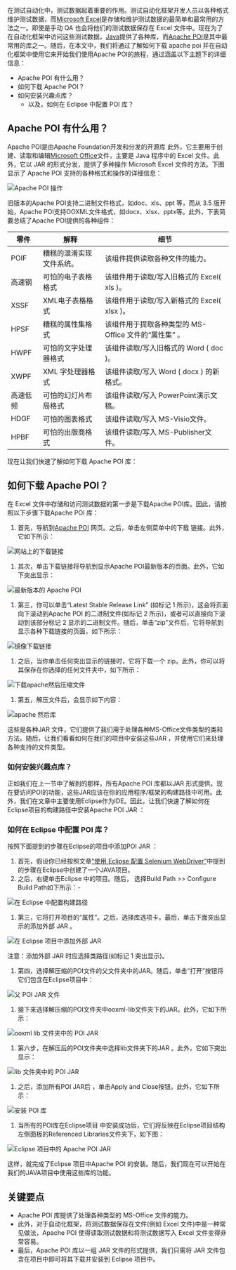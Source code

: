 在测试自动化中，测试数据起着重要的作用。测试自动化框架开发人员以各种格式维护测试数据，而[Microsoft Excel](https://www.microsoft.com/en-in/microsoft-365/excel)是存储和维护测试数据的最简单和最常用的方法之一。即使是手动 QA 也会将他们的测试数据保存在 Excel 文件中。现在为了在自动化框架中访问这些测试数据，[Java](https://www.toolsqa.com/java/java-tutorial/)提供了各种库，而[Apache POI](https://poi.apache.org/)是其中最常用的库之一。随后，在本文中，我们将通过了解如何下载 apache poi 并在自动化框架中使用它来开始我们使用Apache POI的旅程，通过涵盖以下主题下的详细信息：

-   Apache POI 有什么用？
-   如何下载 Apache POI？
-   如何安装兴趣点库？
    -   以及，如何在 Eclipse 中配置 POI 库？

## Apache POI 有什么用？

Apache POI是由Apache Foundation开发和分发的开源库 此外，它主要用于创建、读取和编辑[Microsoft Office](https://www.microsoft.com/en-in/download/office.aspx)文件，主要是 Java 程序中的 Excel 文件。此外，它以 JAR 的形式分发，提供了多种操作 Microsoft Excel 文件的方法。下图显示了 Apache POI 支持的各种格式和操作的详细信息：

![Apache POI 操作](https://www.toolsqa.com/gallery/Blogs/1.Apache%20POI%20actions.png)

旧版本的Apache POI支持二进制文件格式，如doc、xls、ppt 等，而从 3.5 版开始，Apache POI支持OOXML文件格式，如docx、xlsx、pptx等。此外，下表简要总结了Apache POI提供的各种组件：

| 零件     | 解释               | 细节                                                 |
| -------------- | ------------------------ | ---------------------------------------------------------- |
| POIF     | 糟糕的混淆实现文件系统。 | 该组件提供读取各种文件的能力。                             |
| 高速钢   | 可怕的电子表格格式       | 该组件用于读取/写入旧格式的 Excel( xls )。               |
| XSSF     | XML电子表格格式          | 该组件用于读取/写入新格式的 Excel( xlsx )。              |
| HPSF     | 糟糕的属性集格式         | 该组件用于提取各种类型的 MS-Office 文件的“属性集” 。 |
| HWPF     | 可怕的文字处理器格式     | 该组件读取/写入旧格式的 Word ( doc )。                   |
| XWPF     | XML 字处理器格式         | 该组件读取/写入 Word ( docx ) 的新格式。                 |
| 高速低频 | 可怕的幻灯片布局格式     | 该组件读取/写入 PowerPoint演示文稿。                 |
| HDGF     | 可怕的图表格式           | 该组件读取/写入 MS-Visio文件。                       |
| HPBF     | 可怕的出版商格式         | 该组件读取/写入 MS-Publisher文件。                   |

现在让我们快速了解如何下载 Apache POI 库：

## 如何下载 Apache POI？

在 Excel 文件中存储和访问测试数据的第一步是下载Apache POI库。因此，请按照以下步骤下载Apache POI 库：

1.  首先，导航到[Apache POI](https://poi.apache.org/) 网页。之后，单击左侧菜单中的下载 链接。此外，它如下所示：

![网站上的下载链接](https://www.toolsqa.com/gallery/Blogs/2.download%20link%20on%20the%20site.png)

1.  其次，单击下载链接将导航到显示Apache POI最新版本的页面。此外，它如下突出显示：

![最新版本的 Apache POI](https://www.toolsqa.com/gallery/Blogs/3.latest%20release%20of%20Apache%20POI.png)

1.  第三，你可以单击“Latest Stable Release Link” (如标记 1 所示)，这会将页面向下滚动到Apache POI 的二进制文件(如标记 2 所示)，或者可以直接向下滚动到该部分标记 2 显示的二进制文件。随后，单击“zip”文件后，它将导航到显示各种下载链接的页面，如下所示：

![镜像下载链接](https://www.toolsqa.com/gallery/Blogs/4.mirror%20links%20for%20downloads.png)

1.  之后，当你单击任何突出显示的链接时，它将下载一个 zip。此外，你可以将其保存在你选择的任何文件夹中，如下所示：

![下载apache然后压缩文件](https://www.toolsqa.com/gallery/Blogs/5.download%20apache%20poi%20zip%20file.png)

1.  第五，解压文件后，会显示如下内容：

![apache 然后库](https://www.toolsqa.com/gallery/Blogs/6.apache%20poi%20libraries.png)

这些是各种JAR 文件，它们提供了我们用于处理各种MS-Office文件类型的类和方法。随后，让我们看看如何在我们的项目中安装这些JAR  ，并使用它们来处理各种支持的文件类型。

### 如何安装兴趣点库？

正如我们在上一节中了解到的那样，所有Apache POI 库都以JAR 形式提供。现在要访问POI的功能，这些JAR应该在你的应用程序/框架的构建路径中可用。此外，我们在文章中主要使用Eclipse作为IDE。因此，让我们快速了解如何在Eclipse项目的构建路径中安装Apache POI JAR ：

### 如何在 Eclipse 中配置 POI 库？

按照下面提到的步骤在Eclipse的项目中添加POI JAR ：

1.  首先，假设你已经按照文章[“使用 Eclipse 配置 Selenium WebDriver”](https://www.toolsqa.com/selenium-webdriver/configure-selenium-webdriver-with-eclipse/)中提到的步骤在Eclipse中创建了一个JAVA项目。
2.  之后，右键单击Eclipse 中的项目。随后， 选择Build Path >> Configure Build Path如下所示：-

![在 Eclipse 中配置构建路径](https://www.toolsqa.com/gallery/Blogs/7.Configure%20Build%20Path%20in%20Eclipse.png)

1.  第三，它将打开项目的“属性”。之后，选择库选项卡。最后，单击下面突出显示的添加外部 JAR 。

![在 Eclipse 项目中添加外部 JAR](https://www.toolsqa.com/gallery/Blogs/8.Add%20External%20JARs%20in%20Eclipse%20Project.png)

注意：添加外部 JAR 时应选择类路径(如标记 1 突出显示)。

1.  第四，选择解压缩的POI文件的父文件夹中的JAR。随后，单击“打开”按钮将它们包含在Eclipse项目中：

![父 POI JAR 文件](https://www.toolsqa.com/gallery/Blogs/9.Parent%20POI%20JAR%20files.png)

1.  接下来选择解压缩的POI文件夹中ooxml-lib文件夹下的JAR。此外，它如下所示：

![ooxml lib 文件夹中的 POI JAR](https://www.toolsqa.com/gallery/Blogs/10.POI%20JARs%20in%20ooxml%20lib%20folder.png)

1.  第六步，在解压后的POI文件夹中选择lib文件夹下的JAR  。此外，它如下突出显示：

![lib 文件夹中的 POI JAR](https://www.toolsqa.com/gallery/Blogs/11.POI%20JARs%20in%20the%20lib%20folder.png)

1.  之后，添加所有POI JAR后 ，单击Apply and Close按钮。此外，它如下所示：

![安装 POI 库](https://www.toolsqa.com/gallery/Blogs/12.Install%20POI%20libraries.png)

1.  当所有的POI库在Eclipse项目 中安装成功后，它们将反映在Eclipse项目结构左侧面板的Referenced Libraries文件夹下，如下图：

![Eclipse 项目中的 Apache POI JAR](https://www.toolsqa.com/gallery/Blogs/13.Apache%20POI%20JARs%20in%20Eclipse%20Project.png)

这样，就完成了Eclipse 项目中Apache POI 的安装。随后，我们现在可以开始在我们的JAVA项目中使用这些库的功能。

## 关键要点

-   Apache POI 库提供了处理各种类型的 MS-Office 文件的能力。
-   此外，对于自动化框架，将测试数据保存在文件(例如 Excel 文件)中是一种常见做法，Apache POI 使得读取测试数据和将测试数据写入 Excel 文件变得非常容易。
-   最后，Apache POI 库以一组 JAR 文件的形式提供，我们只需将 JAR 文件包含在项目中即可将其下载并安装到 Eclipse 项目中。
